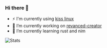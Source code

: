 ### Hi there 👋

- ⚡ I'm currently using [kiss linux](https://kisslinux.org)
- 🔭 I’m currently working on [revanced-creator](https://github.com/XDream8/revanced-creator)
- 🌱 I’m currently learning rust and nim

<!--
**XDream8/XDream8** is a ✨ _special_ ✨ repository because its `README.md` (this file) appears on your GitHub profile.

Here are some ideas to get you started:

- 🔭 I’m currently working on ...
- 🌱 I’m currently learning ...
- 👯 I’m looking to collaborate on ...
- 🤔 I’m looking for help with ...
- 💬 Ask me about ...
- 📫 How to reach me: ...
- 😄 Pronouns: ...
- ⚡ Fun fact: ...
-->

![Stats](https://github-readme-stats.vercel.app/api/?username=XDream8&layout=compact&show_icons=true&include_all_commits=true&hide_border=false&theme=tokyonight)
